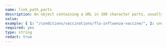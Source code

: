 ```yaml
---
name: link_path_parts
description: An object containing a URL in 100 character parts, usually the href attribute of a link. This is stored like this to get around the 100 character limit on attribute values - many URLs are longer than this. Regardless of the length of the URL, the object will always contain 5 key/value pairs. If the URL is less than 500 characters, unused key/value pairs will be undefined. If the URL is longer than 500 characters, the extra characters will be lost.
value:
example: { 1: "/conditions/vaccinations/flu-influenza-vaccine/", 2: undefined, 3: undefined, 4: undefined, 5: undefined }
required: yes
type: string
redact: true
---
```

